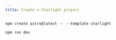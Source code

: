 ```yaml
---
title: Create a Starlight project
---
```


`npm create astro@latest -- --template starlight`

`npm run dev`

